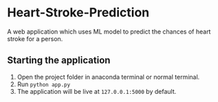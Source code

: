 # Heart-Stroke-Prediction
A web application which uses ML model to predict the chances of heart stroke for a person.

## Starting the application

1. Open the project folder in anaconda terminal or normal terminal.
2. Run `python app.py`
3. The application will be live at `127.0.0.1:5000` by default.
